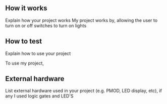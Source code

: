 <!---

This file is used to generate your project datasheet. Please fill in the information below and delete any unused
sections.

You can also include images in this folder and reference them in the markdown. Each image must be less than
512 kb in size, and the combined size of all images must be less than 1 MB.
-->

## How it works

Explain how your project works
My project works by, allowing the user to turn on or off switches to turn on lights

## How to test
Explain how to use your project

To use my project,
## External hardware

List external hardware used in your project (e.g. PMOD, LED display, etc), if any
I used logic gates and LED'S
